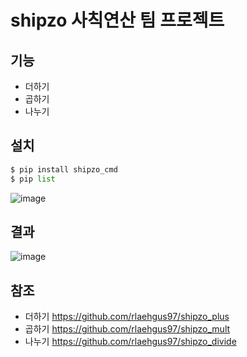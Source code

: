 # shipzo 사칙연산 팀 프로젝트
## **기능**
- 더하기
- 곱하기
- 나누기
## **설치**
```py
$ pip install shipzo_cmd
$ pip list
```
![image](https://github.com/user-attachments/assets/6584c729-95fd-47c2-a711-4baff455f25b)
## **결과**
![image](https://github.com/user-attachments/assets/fa27bafb-4445-4bf7-bb9b-120d8ec5bf14)
## **참조**
- 더하기
https://github.com/rlaehgus97/shipzo_plus
- 곱하기
https://github.com/rlaehgus97/shipzo_mult
- 나누기
https://github.com/rlaehgus97/shipzo_divide
